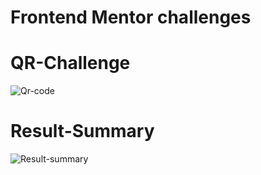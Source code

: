 
# Frontend Mentor challenges 


# QR-Challenge 
![Qr-code](https://user-images.githubusercontent.com/112670452/221394448-8d4b363d-6b8a-4c06-bdfc-998c19dfd31b.PNG)


# Result-Summary
![Result-summary](https://user-images.githubusercontent.com/112670452/221394453-85fa3074-935a-4b45-8ac0-d38a0070d76f.PNG)

